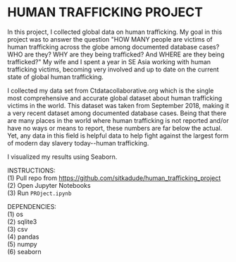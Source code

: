 # HUMAN TRAFFICKING PROJECT

In this project, I collected global data on human trafficking. My goal in this project was to answer the question "HOW MANY people are victims of human trafficking across the globe among documented database cases? WHO are they? WHY are they being trafficked? And WHERE are they being trafficked?" My wife and I spent a year in SE Asia working with human trafficking victims, becoming very involved and up to date on the current state of global human trafficking.

I collected my data set from Ctdatacollaborative.org which is the single most comprehensive and accurate global dataset about human trafficking victims in the world. This dataset was taken from September 2018, making it a very recent dataset among documented database cases. Being that there are many places in the world where human trafficking is not reported and/or have no ways or means to report, these numbers are far below the actual. Yet, any data in this field is helpful data to help fight against the largest form of modern day slavery today--human trafficking.

I visualized my results using Seaborn.

INSTRUCTIONS:<br/>
(1) Pull repo from https://github.com/sitkadude/human_trafficking_project<br/>
(2) Open Jupyter Notebooks<br/>
(3) Run `PROject.ipynb`<br/>

DEPENDENCIES:<br/> 
(1) os<br/>
(2) sqlite3<br/>
(3) csv<br/>
(4) pandas<br/>
(5) numpy<br/>
(6) seaborn
